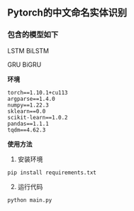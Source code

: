 ## Pytorch的中文命名实体识别

### 包含的模型如下

LSTM BiLSTM

GRU BiGRU


**环境**
```text
torch==1.10.1+cu113
argparse==1.4.0
numpy==1.22.3
sklearn==0.0
scikit-learn==1.0.2
pandas==1.1.1
tqdm==4.62.3
```

**使用方法**

1. 安装环境
```shell
pip install requirements.txt
```
2. 运行代码
```shell
python main.py
```
